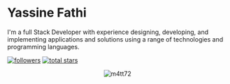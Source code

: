 # Yassine Fathi

I'm a full Stack Developer with experience designing, developing, and implementing applications and solutions using a range of technologies and programming languages.


   <p align="left">
      <a href="https://github.com/m4tt72?tab=followers">
         <img alt="followers" title="Follow me on Github" src="https://custom-icon-badges.demolab.com/github/followers/m4tt72?color=236ad3&labelColor=1155ba&style=for-the-badge&logo=person-add&label=Follow&logoColor=white"/></a>
      <a href="https://github.com/m4tt72?tab=repositories&sort=stargazers">
         <img alt="total stars" title="Total stars on GitHub" src="https://custom-icon-badges.demolab.com/github/stars/m4tt72?color=55960c&style=for-the-badge&labelColor=488207&logo=star"/></a>
   </p>

<p align="center"> <img src="https://github-readme-stats.vercel.app/api?username=m4tt72&show_icons=true&theme=tokyonight&count_private=true" alt="m4tt72" />
